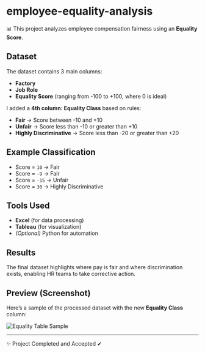 # employee-equality-analysis

📊 This project analyzes employee compensation fairness using an **Equality Score**.

## Dataset
The dataset contains 3 main columns:
- **Factory**
- **Job Role**
- **Equality Score** (ranging from -100 to +100, where 0 is ideal)

I added a **4th column: Equality Class** based on rules:

- **Fair** → Score between -10 and +10  
- **Unfair** → Score less than -10 or greater than +10  
- **Highly Discriminative** → Score less than -20 or greater than +20  

## Example Classification
- Score = `10` → Fair  
- Score = `-9` → Fair  
- Score = `-15` → Unfair  
- Score = `30` → Highly Discriminative  

## Tools Used
- **Excel** (for data processing)  
- **Tableau** (for visualization)  
- *(Optional)* Python for automation  

## Results
The final dataset highlights where pay is fair and where discrimination exists, enabling HR teams to take corrective action.

## Preview (Screenshot)

Here’s a sample of the processed dataset with the new **Equality Class** column:

![Equality Table Sample](equality-table-sample.png)

---
✨ Project Completed and Accepted ✔

